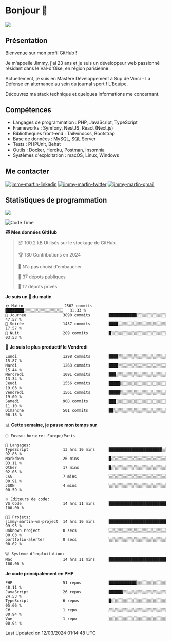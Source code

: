 # Bonjour 👋

![](https://komarev.com/ghpvc/?username=jimmy-martin&color=1a1b27)

## Présentation

Bienvenue sur mon profil GitHub !

Je m'appelle Jimmy, j'ai 23 ans et je suis un développeur web passionné résidant dans le Val-d'Oise, en région parisienne.

Actuellement, je suis en Mastère Développement à Sup de Vinci - La Défense en alternance au sein du journal sportif L'Equipe.

Découvrez ma stack technique et quelques informations me concernant.

## Compétences

- Langages de programmation : PHP, JavaScript, TypeScript
- Frameworks : Symfony, NestJS, React (Next.js)
- Bibliothèques front-end : Tailwindcss, Bootstrap
- Base de données : MySQL, SQL Server
- Tests : PHPUnit, Behat
- Outils : Docker, Heroku, Postman, Insomnia
- Systèmes d'exploitation : macOS, Linux, Windows

## Me contacter

<p>
<a href="https://www.linkedin.com/in/jimmy-martin-dev/" target="_blank"><img align="center" src="https://img.shields.io/badge/-LinkedIn-0077B5?style=for-the-badge&logo=Linkedin&logoColor=white" alt="jimmy-martin-linkedin"/></a>
<a href="https://twitter.com/jimmydev_" target="_blank"><img align="center" src="https://img.shields.io/badge/-Twitter-1DA1F2?style=for-the-badge&logo=Twitter&logoColor=white" alt="jimmy-martin-twitter"/></a>
<a href="mailto:jimmy.martin952@gmail.com" target="_blank"><img align="center" src="https://img.shields.io/badge/gmail-D14836?style=for-the-badge&logo=gmail&logoColor=white" alt="jimmy-martin-gmail"/></a>
</p>

## Statistiques de programmation

<a href="https://github-readme-stats.vercel.app/api/top-langs/?username=jimmy-martin&layout=compact">
  <img align="center" src="https://github-readme-stats.vercel.app/api/top-langs/?username=jimmy-martin&layout=compact"/>
</a>

<!--START_SECTION:waka-->
![Code Time](http://img.shields.io/badge/Code%20Time-1%2C963%20hrs%2042%20mins-blue)

**🐱 Mes données GitHub** 

> 📦 100.2 kB Utilisés sur le stockage de GitHub 
 > 
> 🏆 130 Contributions en 2024
 > 
> 🚫 N'a pas choisi d'embaucher
 > 
> 📜 37 dépots publiques 
 > 
> 🔑 12 dépots privés 
 > 
**Je suis un 🐤 du matin** 

```text
🌞 Matin                  2562 commits        ████████░░░░░░░░░░░░░░░░░   31.33 % 
🌆 Journée                3890 commits        ████████████░░░░░░░░░░░░░   47.57 % 
🌃 Soirée                 1437 commits        ████░░░░░░░░░░░░░░░░░░░░░   17.57 % 
🌙 Nuit                   289 commits         █░░░░░░░░░░░░░░░░░░░░░░░░   03.53 % 
```
📅 **Je suis le plus productif le Vendredi** 

```text
Lundi                    1298 commits        ████░░░░░░░░░░░░░░░░░░░░░   15.87 % 
Mardi                    1263 commits        ████░░░░░░░░░░░░░░░░░░░░░   15.44 % 
Mercredi                 1091 commits        ███░░░░░░░░░░░░░░░░░░░░░░   13.34 % 
Jeudi                    1556 commits        █████░░░░░░░░░░░░░░░░░░░░   19.03 % 
Vendredi                 1561 commits        █████░░░░░░░░░░░░░░░░░░░░   19.09 % 
Samedi                   908 commits         ███░░░░░░░░░░░░░░░░░░░░░░   11.10 % 
Dimanche                 501 commits         ██░░░░░░░░░░░░░░░░░░░░░░░   06.13 % 
```


📊 **Cette semaine, je passe mon temps sur** 

```text
🕑︎ Fuseau horaire: Europe/Paris

💬 Langages: 
TypeScript               13 hrs 10 mins      ███████████████████████░░   92.83 % 
Markdown                 26 mins             █░░░░░░░░░░░░░░░░░░░░░░░░   03.11 % 
Other                    17 mins             █░░░░░░░░░░░░░░░░░░░░░░░░   02.05 % 
CSS                      7 mins              ░░░░░░░░░░░░░░░░░░░░░░░░░   00.91 % 
JSON                     4 mins              ░░░░░░░░░░░░░░░░░░░░░░░░░   00.59 % 

🔥 Éditeurs de code: 
VS Code                  14 hrs 11 mins      █████████████████████████   100.00 % 

🐱‍💻 Projets: 
jimmy-martin-vm-project  14 hrs 10 mins      █████████████████████████   99.95 % 
Unknown Project          0 secs              ░░░░░░░░░░░░░░░░░░░░░░░░░   00.03 % 
portfolio-alerter        0 secs              ░░░░░░░░░░░░░░░░░░░░░░░░░   00.02 % 

💻 Système d'exploitation: 
Mac                      14 hrs 11 mins      █████████████████████████   100.00 % 
```

**Je code principalement en PHP** 

```text
PHP                      51 repos            ████████████░░░░░░░░░░░░░   48.11 % 
JavaScript               26 repos            ██████░░░░░░░░░░░░░░░░░░░   24.53 % 
TypeScript               6 repos             █░░░░░░░░░░░░░░░░░░░░░░░░   05.66 % 
C#                       1 repo              ░░░░░░░░░░░░░░░░░░░░░░░░░   00.94 % 
Vue                      1 repo              ░░░░░░░░░░░░░░░░░░░░░░░░░   00.94 % 
```




 Last Updated on 12/03/2024 01:14:48 UTC
<!--END_SECTION:waka-->


